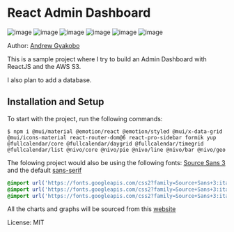 # React Admin Dashboard

![image](https://img.shields.io/badge/React-20232A?style=for-the-badge&logo=react&logoColor=61DAFB)
![image](https://img.shields.io/badge/Vite-B73BFE?style=for-the-badge&logo=vite&logoColor=FFD62E)
![image](https://img.shields.io/badge/Tailwind_CSS-38B2AC?style=for-the-badge&logo=tailwind-css&logoColor=white)
![image](https://img.shields.io/badge/JavaScript-323330?style=for-the-badge&logo=javascript&logoColor=F7DF1E)
![image](https://img.shields.io/badge/npm-CB3837?style=for-the-badge&logo=npm&logoColor=white)
![image](https://img.shields.io/badge/Amazon_AWS-FF9900?style=for-the-badge&logo=amazonaws&logoColor=white)

Author: [Andrew Gyakobo](https://github.com/Gyakobo)

This is a sample project where I try to build an Admin Dashboard with ReactJS and the AWS S3. 

I also plan to add a database.

## Installation and Setup

To start with the project, run the following commands:
```shell
$ npm i @mui/material @emotion/react @emotion/styled @mui/x-data-grid @mui/icons-material react-router-dom@6 react-pro-sidebar formik yup @fullcalendar/core @fullcalendar/daygrid @fullcalendar/timegrid @fullcalendar/list @nivo/core @nivo/pie @nivo/line @nivo/bar @nivo/geo
```

The folowing project would also be using the following fonts: [Source Sans 3](https://fonts.google.com/specimen/Source+Sans+3?query=source+sans+3) and the default [sans-serif](https://en.wikipedia.org/wiki/Sans-serif)
```css
@import url('https://fonts.googleapis.com/css2?family=Source+Sans+3:ital@0;1&display=swap');
@import url('https://fonts.googleapis.com/css2?family=Source+Sans+3:ital,wght@0,600;1,600&display=swap');
@import url('https://fonts.googleapis.com/css2?family=Source+Sans+3:ital,wght@0,700;1,700&display=swap');
```

All the charts and graphs will be sourced from this [website](https://nivo.rocks/components/)




License:
MIT